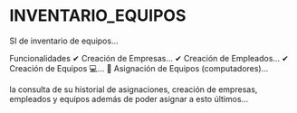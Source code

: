 # INVENTARIO_EQUIPOS

SI de inventario de equipos...

  Funcionalidades
    ✔ Creación de Empresas...
    ✔ Creación de Empleados...
    ✔ Creación de Equipos 💻...
    🎫 Asignación de Equipos (computadores)...
  
 la consulta de su historial de asignaciones, creación de empresas, empleados y equipos además de poder asignar a esto últimos...
